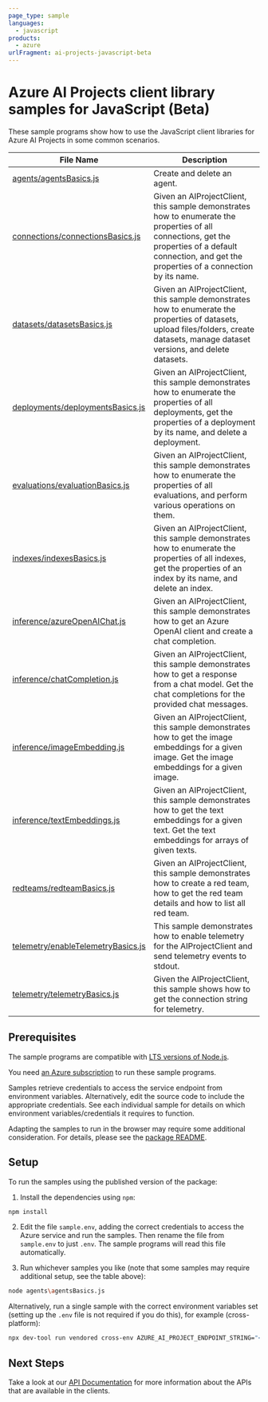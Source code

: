 ```yaml
---
page_type: sample
languages:
  - javascript
products:
  - azure
urlFragment: ai-projects-javascript-beta
---
```


# Azure AI Projects client library samples for JavaScript (Beta)

These sample programs show how to use the JavaScript client libraries for Azure AI Projects in some common scenarios.

| **File Name**                                                         | **Description**                                                                                                                                                                                        |
| --------------------------------------------------------------------- | ------------------------------------------------------------------------------------------------------------------------------------------------------------------------------------------------------ |
| [agents/agentsBasics.js][agents_agentsbasics]                         | Create and delete an agent.                                                                                                                                                                            |
| [connections/connectionsBasics.js][connections_connectionsbasics]     | Given an AIProjectClient, this sample demonstrates how to enumerate the properties of all connections, get the properties of a default connection, and get the properties of a connection by its name. |
| [datasets/datasetsBasics.js][datasets_datasetsbasics]                 | Given an AIProjectClient, this sample demonstrates how to enumerate the properties of datasets, upload files/folders, create datasets, manage dataset versions, and delete datasets.                   |
| [deployments/deploymentsBasics.js][deployments_deploymentsbasics]     | Given an AIProjectClient, this sample demonstrates how to enumerate the properties of all deployments, get the properties of a deployment by its name, and delete a deployment.                        |
| [evaluations/evaluationBasics.js][evaluations_evaluationbasics]       | Given an AIProjectClient, this sample demonstrates how to enumerate the properties of all evaluations, and perform various operations on them.                                                         |
| [indexes/indexesBasics.js][indexes_indexesbasics]                     | Given an AIProjectClient, this sample demonstrates how to enumerate the properties of all indexes, get the properties of an index by its name, and delete an index.                                    |
| [inference/azureOpenAIChat.js][inference_azureopenaichat]             | Given an AIProjectClient, this sample demonstrates how to get an Azure OpenAI client and create a chat completion.                                                                                     |
| [inference/chatCompletion.js][inference_chatcompletion]               | Given an AIProjectClient, this sample demonstrates how to get a response from a chat model. Get the chat completions for the provided chat messages.                                                   |
| [inference/imageEmbedding.js][inference_imageembedding]               | Given an AIProjectClient, this sample demonstrates how to get the image embeddings for a given image. Get the image embeddings for a given image.                                                      |
| [inference/textEmbeddings.js][inference_textembeddings]               | Given an AIProjectClient, this sample demonstrates how to get the text embeddings for a given text. Get the text embeddings for arrays of given texts.                                                 |
| [redteams/redteamBasics.js][redteams_redteambasics]                   | Given an AIProjectClient, this sample demonstrates how to create a red team, how to get the red team details and how to list all red team.                                                             |
| [telemetry/enableTelemetryBasics.js][telemetry_enabletelemetrybasics] | This sample demonstrates how to enable telemetry for the AIProjectClient and send telemetry events to stdout.                                                                                          |
| [telemetry/telemetryBasics.js][telemetry_telemetrybasics]             | Given the AIProjectClient, this sample shows how to get the connection string for telemetry.                                                                                                           |

## Prerequisites

The sample programs are compatible with [LTS versions of Node.js](https://github.com/nodejs/release#release-schedule).

You need [an Azure subscription][freesub] to run these sample programs.

Samples retrieve credentials to access the service endpoint from environment variables. Alternatively, edit the source code to include the appropriate credentials. See each individual sample for details on which environment variables/credentials it requires to function.

Adapting the samples to run in the browser may require some additional consideration. For details, please see the [package README][package].

## Setup

To run the samples using the published version of the package:

1. Install the dependencies using `npm`:

```bash
npm install
```

2. Edit the file `sample.env`, adding the correct credentials to access the Azure service and run the samples. Then rename the file from `sample.env` to just `.env`. The sample programs will read this file automatically.

3. Run whichever samples you like (note that some samples may require additional setup, see the table above):

```bash
node agents\agentsBasics.js
```

Alternatively, run a single sample with the correct environment variables set (setting up the `.env` file is not required if you do this), for example (cross-platform):

```bash
npx dev-tool run vendored cross-env AZURE_AI_PROJECT_ENDPOINT_STRING="<azure ai project endpoint string>" node agents\agentsBasics.js
```

## Next Steps

Take a look at our [API Documentation][apiref] for more information about the APIs that are available in the clients.

[agents_agentsbasics]: https://github.com/Azure/azure-sdk-for-js/blob/main/sdk/ai/ai-projects/samples/v1-beta/javascript/agents/agentsBasics.js
[connections_connectionsbasics]: https://github.com/Azure/azure-sdk-for-js/blob/main/sdk/ai/ai-projects/samples/v1-beta/javascript/connections/connectionsBasics.js
[datasets_datasetsbasics]: https://github.com/Azure/azure-sdk-for-js/blob/main/sdk/ai/ai-projects/samples/v1-beta/javascript/datasets/datasetsBasics.js
[deployments_deploymentsbasics]: https://github.com/Azure/azure-sdk-for-js/blob/main/sdk/ai/ai-projects/samples/v1-beta/javascript/deployments/deploymentsBasics.js
[evaluations_evaluationbasics]: https://github.com/Azure/azure-sdk-for-js/blob/main/sdk/ai/ai-projects/samples/v1-beta/javascript/evaluations/evaluationBasics.js
[indexes_indexesbasics]: https://github.com/Azure/azure-sdk-for-js/blob/main/sdk/ai/ai-projects/samples/v1-beta/javascript/indexes/indexesBasics.js
[inference_azureopenaichat]: https://github.com/Azure/azure-sdk-for-js/blob/main/sdk/ai/ai-projects/samples/v1-beta/javascript/inference/azureOpenAIChat.js
[inference_chatcompletion]: https://github.com/Azure/azure-sdk-for-js/blob/main/sdk/ai/ai-projects/samples/v1-beta/javascript/inference/chatCompletion.js
[inference_imageembedding]: https://github.com/Azure/azure-sdk-for-js/blob/main/sdk/ai/ai-projects/samples/v1-beta/javascript/inference/imageEmbedding.js
[inference_textembeddings]: https://github.com/Azure/azure-sdk-for-js/blob/main/sdk/ai/ai-projects/samples/v1-beta/javascript/inference/textEmbeddings.js
[redteams_redteambasics]: https://github.com/Azure/azure-sdk-for-js/blob/main/sdk/ai/ai-projects/samples/v1-beta/javascript/redteams/redteamBasics.js
[telemetry_enabletelemetrybasics]: https://github.com/Azure/azure-sdk-for-js/blob/main/sdk/ai/ai-projects/samples/v1-beta/javascript/telemetry/enableTelemetryBasics.js
[telemetry_telemetrybasics]: https://github.com/Azure/azure-sdk-for-js/blob/main/sdk/ai/ai-projects/samples/v1-beta/javascript/telemetry/telemetryBasics.js
[apiref]: https://learn.microsoft.com/javascript/api/@azure/ai-projects
[freesub]: https://azure.microsoft.com/free/
[package]: https://github.com/Azure/azure-sdk-for-js/tree/main/sdk/ai/ai-projects/README.md
